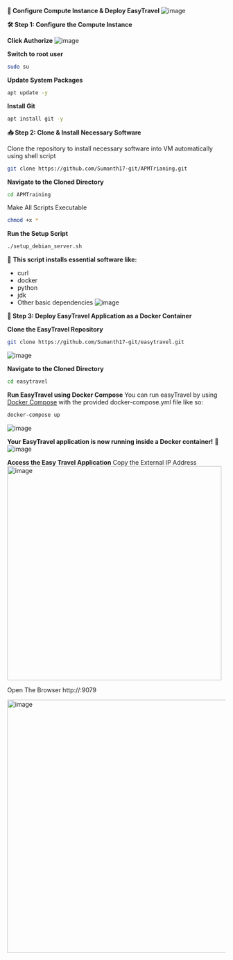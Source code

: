 **🚀 Configure Compute Instance & Deploy EasyTravel**
![image](https://github.com/user-attachments/assets/49cdac0a-9830-4b26-be65-fb599d9ce085)

**🛠️ Step 1: Configure the Compute Instance**

**Click Authorize**
![image](https://github.com/user-attachments/assets/0054a32b-a5b0-4090-9c6b-f0caa31c90c3)

**Switch to root user**
```bash
sudo su
```
**Update System Packages**
```bash
apt update -y
```
**Install Git**
```bash
apt install git -y
```
**📥 Step 2: Clone & Install Necessary Software**

Clone the repository to install necessary software into VM automatically using shell script
```bash
git clone https://github.com/Sumanth17-git/APMTrianing.git
```
**Navigate to the Cloned Directory**
```bash
cd APMTraining
```
Make All Scripts Executable
```bash
chmod +x *
```
**Run the Setup Script**
```bash
./setup_debian_server.sh
```
📌 **This script installs essential software like:**
- curl
- docker
- python
- jdk
- Other basic dependencies
![image](https://github.com/user-attachments/assets/0394edc6-f57e-4540-b28b-4a6ade1df2df)


**🚀 Step 3: Deploy EasyTravel Application as a Docker Container**

**Clone the EasyTravel Repository**
```bash
git clone https://github.com/Sumanth17-git/easytravel.git
```
![image](https://github.com/user-attachments/assets/a72ec3a4-78bd-4a1c-ae4b-3eb418dfdfb8)

**Navigate to the Cloned Directory**
```bash
cd easytravel
```
**Run EasyTravel using Docker Compose**
You can run easyTravel by using [Docker Compose](https://docs.docker.com/compose/) with the provided docker-compose.yml file like so:
```bash
docker-compose up
```
![image](https://github.com/user-attachments/assets/8c9decca-46fd-496f-a997-d1e3101d7c6b)

**Your EasyTravel application is now running inside a Docker container!** 🎉
![image](https://github.com/user-attachments/assets/a5da32a1-d1d0-40f9-8908-37ac2d46147f)

**Access the Easy Travel Application**
Copy the External IP Address
<img width="494" alt="image" src="https://github.com/user-attachments/assets/df7b2f68-332b-48f5-9c94-c568adfbe56e" />

Open The Browser
http://<externalip>:9079

<img width="584" alt="image" src="https://github.com/user-attachments/assets/a6598d24-df3f-4d2b-8753-ddf713f4cafe" />




